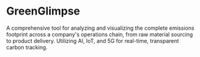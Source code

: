 # GreenGlimpse
A comprehensive tool for analyzing and visualizing the complete emissions footprint across a company's operations chain, from raw material sourcing to product delivery. Utilizing AI, IoT, and 5G for real-time, transparent carbon tracking.
